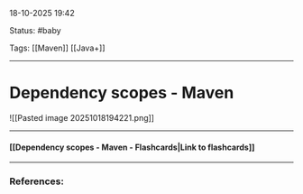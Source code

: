 
18-10-2025 19:42

Status: #baby 

Tags: [[Maven]] [[Java+]]

---
# Dependency scopes - Maven

![[Pasted image 20251018194221.png]]

----
#### [[Dependency scopes - Maven - Flashcards|Link to flashcards]]



---
### References:

